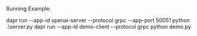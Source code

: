 Running Example:

dapr run --app-id openai-server --protocol grpc --app-port 50051 python .\server.py
dapr run --app-id demo-client --protocol grpc python demo.py